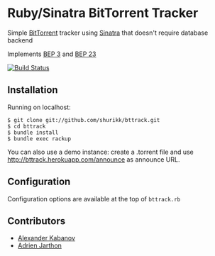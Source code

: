 Ruby/Sinatra BitTorrent Tracker
===============================

Simple [BitTorrent](http://bittorrent.org/) tracker using [Sinatra](http://www.sinatrarb.com/) that doesn't require database backend

Implements [BEP 3](http://bittorrent.org/beps/bep_0003.html) and [BEP 23](http://bittorrent.org/beps/bep_0023.html)

[![Build Status](https://travis-ci.org/shurikk/bttrack.svg?branch=master)](https://travis-ci.org/shurikk/bttrack)

Installation
------------

Running on localhost:

    $ git clone git://github.com/shurikk/bttrack.git
    $ cd bttrack
    $ bundle install
    $ bundle exec rackup

You can also use a demo instance: create a .torrent file and use http://bttrack.herokuapp.com/announce as announce URL.

Configuration
-------------

Configuration options are available at the top of `bttrack.rb`

Contributors
------------

* [Alexander Kabanov](http://github.com/shurikk)
* [Adrien Jarthon](http://github.com/jarthod)
